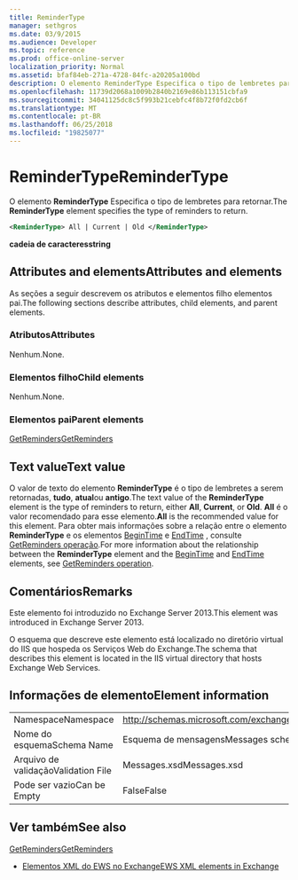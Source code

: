 ```yaml
---
title: ReminderType
manager: sethgros
ms.date: 03/9/2015
ms.audience: Developer
ms.topic: reference
ms.prod: office-online-server
localization_priority: Normal
ms.assetid: bfaf84eb-271a-4728-84fc-a20205a100bd
description: O elemento ReminderType Especifica o tipo de lembretes para retornar.
ms.openlocfilehash: 11739d2068a1009b2840b2169e86b113151cbfa9
ms.sourcegitcommit: 34041125dc8c5f993b21cebfc4f8b72f0fd2cb6f
ms.translationtype: MT
ms.contentlocale: pt-BR
ms.lasthandoff: 06/25/2018
ms.locfileid: "19825077"
---
```

# <a name="remindertype"></a><span data-ttu-id="7cba4-103">ReminderType</span><span class="sxs-lookup"><span data-stu-id="7cba4-103">ReminderType</span></span>

<span data-ttu-id="7cba4-104">O elemento **ReminderType** Especifica o tipo de lembretes para retornar.</span><span class="sxs-lookup"><span data-stu-id="7cba4-104">The **ReminderType** element specifies the type of reminders to return.</span></span> 
  
```XML
<ReminderType> All | Current | Old </ReminderType>
```

 <span data-ttu-id="7cba4-105">**cadeia de caracteres**</span><span class="sxs-lookup"><span data-stu-id="7cba4-105">**string**</span></span>
## <a name="attributes-and-elements"></a><span data-ttu-id="7cba4-106">Attributes and elements</span><span class="sxs-lookup"><span data-stu-id="7cba4-106">Attributes and elements</span></span>

<span data-ttu-id="7cba4-107">As seções a seguir descrevem os atributos e elementos filho elementos pai.</span><span class="sxs-lookup"><span data-stu-id="7cba4-107">The following sections describe attributes, child elements, and parent elements.</span></span>
  
### <a name="attributes"></a><span data-ttu-id="7cba4-108">Atributos</span><span class="sxs-lookup"><span data-stu-id="7cba4-108">Attributes</span></span>

<span data-ttu-id="7cba4-109">Nenhum.</span><span class="sxs-lookup"><span data-stu-id="7cba4-109">None.</span></span>
  
### <a name="child-elements"></a><span data-ttu-id="7cba4-110">Elementos filho</span><span class="sxs-lookup"><span data-stu-id="7cba4-110">Child elements</span></span>

<span data-ttu-id="7cba4-111">Nenhum.</span><span class="sxs-lookup"><span data-stu-id="7cba4-111">None.</span></span>
  
### <a name="parent-elements"></a><span data-ttu-id="7cba4-112">Elementos pai</span><span class="sxs-lookup"><span data-stu-id="7cba4-112">Parent elements</span></span>

[<span data-ttu-id="7cba4-113">GetReminders</span><span class="sxs-lookup"><span data-stu-id="7cba4-113">GetReminders</span></span>](getreminders.md)
  
## <a name="text-value"></a><span data-ttu-id="7cba4-114">Text value</span><span class="sxs-lookup"><span data-stu-id="7cba4-114">Text value</span></span>

<span data-ttu-id="7cba4-115">O valor de texto do elemento **ReminderType** é o tipo de lembretes a serem retornadas, **tudo**, **atual**ou **antigo**.</span><span class="sxs-lookup"><span data-stu-id="7cba4-115">The text value of the **ReminderType** element is the type of reminders to return, either **All**, **Current**, or **Old**.</span></span> <span data-ttu-id="7cba4-116">**All** é o valor recomendado para esse elemento.</span><span class="sxs-lookup"><span data-stu-id="7cba4-116">**All** is the recommended value for this element.</span></span> <span data-ttu-id="7cba4-117">Para obter mais informações sobre a relação entre o elemento **ReminderType** e os elementos [BeginTime](begintime.md) e [EndTime](endtime-remindermessagedatatype.md) , consulte [GetReminders operação](getreminders-operation.md).</span><span class="sxs-lookup"><span data-stu-id="7cba4-117">For more information about the relationship between the **ReminderType** element and the [BeginTime](begintime.md) and [EndTime](endtime-remindermessagedatatype.md) elements, see [GetReminders operation](getreminders-operation.md).</span></span>
  
## <a name="remarks"></a><span data-ttu-id="7cba4-118">Comentários</span><span class="sxs-lookup"><span data-stu-id="7cba4-118">Remarks</span></span>

<span data-ttu-id="7cba4-119">Este elemento foi introduzido no Exchange Server 2013.</span><span class="sxs-lookup"><span data-stu-id="7cba4-119">This element was introduced in Exchange Server 2013.</span></span>
  
<span data-ttu-id="7cba4-120">O esquema que descreve este elemento está localizado no diretório virtual do IIS que hospeda os Serviços Web do Exchange.</span><span class="sxs-lookup"><span data-stu-id="7cba4-120">The schema that describes this element is located in the IIS virtual directory that hosts Exchange Web Services.</span></span>
  
## <a name="element-information"></a><span data-ttu-id="7cba4-121">Informações de elemento</span><span class="sxs-lookup"><span data-stu-id="7cba4-121">Element information</span></span>

|||
|:-----|:-----|
|<span data-ttu-id="7cba4-122">Namespace</span><span class="sxs-lookup"><span data-stu-id="7cba4-122">Namespace</span></span>  <br/> |http://schemas.microsoft.com/exchange/services/2006/messages  <br/> |
|<span data-ttu-id="7cba4-123">Nome do esquema</span><span class="sxs-lookup"><span data-stu-id="7cba4-123">Schema Name</span></span>  <br/> |<span data-ttu-id="7cba4-124">Esquema de mensagens</span><span class="sxs-lookup"><span data-stu-id="7cba4-124">Messages schema</span></span>  <br/> |
|<span data-ttu-id="7cba4-125">Arquivo de validação</span><span class="sxs-lookup"><span data-stu-id="7cba4-125">Validation File</span></span>  <br/> |<span data-ttu-id="7cba4-126">Messages.xsd</span><span class="sxs-lookup"><span data-stu-id="7cba4-126">Messages.xsd</span></span>  <br/> |
|<span data-ttu-id="7cba4-127">Pode ser vazio</span><span class="sxs-lookup"><span data-stu-id="7cba4-127">Can be Empty</span></span>  <br/> |<span data-ttu-id="7cba4-128">False</span><span class="sxs-lookup"><span data-stu-id="7cba4-128">False</span></span>  <br/> |
   
## <a name="see-also"></a><span data-ttu-id="7cba4-129">Ver também</span><span class="sxs-lookup"><span data-stu-id="7cba4-129">See also</span></span>



[<span data-ttu-id="7cba4-130">GetReminders</span><span class="sxs-lookup"><span data-stu-id="7cba4-130">GetReminders</span></span>](getreminders.md)


- [<span data-ttu-id="7cba4-131">Elementos XML do EWS no Exchange</span><span class="sxs-lookup"><span data-stu-id="7cba4-131">EWS XML elements in Exchange</span></span>](ews-xml-elements-in-exchange.md)


